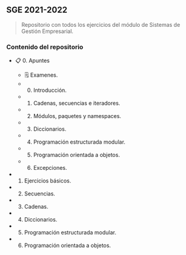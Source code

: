 ## SGE 2021-2022

> Repositorio con todos los ejercicios del módulo de Sistemas de Gestión Empresarial.

### Contenido del repositorio
- 📋 0. Apuntes
    - 🗒️ Examenes.
    - 0. Introducción.
    - 01. Cadenas, secuencias e iteradores.
    - 02. Módulos, paquetes y namespaces.
    - 03. Diccionarios.
    - 04. Programación estructurada modular.
    - 05. Programación orientada a objetos.
    - 06. Excepciones.
- 1. Ejercicios básicos.
    
- 2. Secuencias.
- 3. Cadenas.
- 4. Diccionarios.
- 5. Programación estructurada modular.
- 6. Programación orientada a objetos.
 

